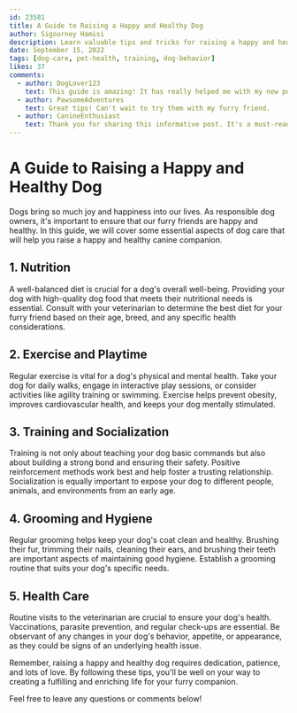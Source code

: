 ```yaml
---
id: 23581
title: A Guide to Raising a Happy and Healthy Dog
author: Sigourney Hamisi
description: Learn valuable tips and tricks for raising a happy and healthy dog. From nutrition to exercise, this post covers everything you need to know.
date: September 15, 2022
tags: [dog-care, pet-health, training, dog-behavior]
likes: 37
comments:
  - author: DogLover123
    text: This guide is amazing! It has really helped me with my new puppy.
  - author: PawsomeAdventures
    text: Great tips! Can't wait to try them with my furry friend.
  - author: CanineEnthusiast
    text: Thank you for sharing this informative post. It's a must-read for all dog owners!
---
```


# A Guide to Raising a Happy and Healthy Dog

Dogs bring so much joy and happiness into our lives. As responsible dog owners, it's important to ensure that our furry friends are happy and healthy. In this guide, we will cover some essential aspects of dog care that will help you raise a happy and healthy canine companion.

## 1. Nutrition

A well-balanced diet is crucial for a dog's overall well-being. Providing your dog with high-quality dog food that meets their nutritional needs is essential. Consult with your veterinarian to determine the best diet for your furry friend based on their age, breed, and any specific health considerations.

## 2. Exercise and Playtime

Regular exercise is vital for a dog's physical and mental health. Take your dog for daily walks, engage in interactive play sessions, or consider activities like agility training or swimming. Exercise helps prevent obesity, improves cardiovascular health, and keeps your dog mentally stimulated.

## 3. Training and Socialization

Training is not only about teaching your dog basic commands but also about building a strong bond and ensuring their safety. Positive reinforcement methods work best and help foster a trusting relationship. Socialization is equally important to expose your dog to different people, animals, and environments from an early age.

## 4. Grooming and Hygiene

Regular grooming helps keep your dog's coat clean and healthy. Brushing their fur, trimming their nails, cleaning their ears, and brushing their teeth are important aspects of maintaining good hygiene. Establish a grooming routine that suits your dog's specific needs.

## 5. Health Care

Routine visits to the veterinarian are crucial to ensure your dog's health. Vaccinations, parasite prevention, and regular check-ups are essential. Be observant of any changes in your dog's behavior, appetite, or appearance, as they could be signs of an underlying health issue.

Remember, raising a happy and healthy dog requires dedication, patience, and lots of love. By following these tips, you'll be well on your way to creating a fulfilling and enriching life for your furry companion.

Feel free to leave any questions or comments below!
